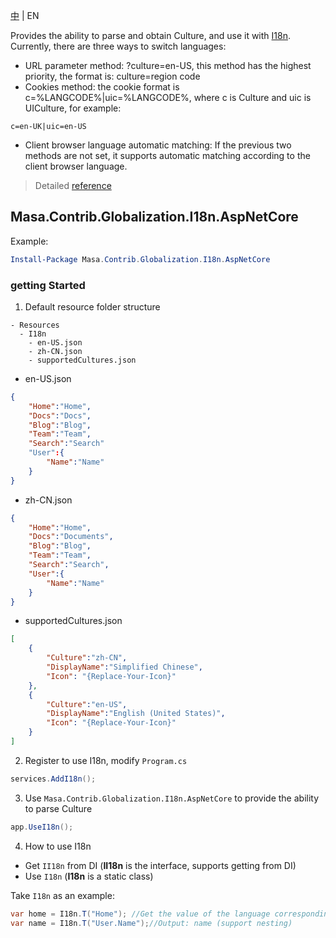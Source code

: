 [中](README.zh-CN.md) | EN

Provides the ability to parse and obtain Culture, and use it with [I18n](../Masa.Contrib.Globalization.I18n/README.md). Currently, there are three ways to switch languages:

* URL parameter method: ?culture=en-US, this method has the highest priority, the format is: culture=region code
* Cookies method: the cookie format is c=%LANGCODE%|uic=%LANGCODE%, where c is Culture and uic is UICulture, for example:

``` cookie
c=en-UK|uic=en-US
```

* Client browser language automatic matching: If the previous two methods are not set, it supports automatic matching according to the client browser language.

> Detailed [reference](https://learn.microsoft.com/en-us/aspnet/core/fundamentals/localization?view=aspnetcore-7.0#localization-middleware)

## Masa.Contrib.Globalization.I18n.AspNetCore

Example:

``` powershell
Install-Package Masa.Contrib.Globalization.I18n.AspNetCore
```

### getting Started

1. Default resource folder structure

``` structure
- Resources
  - I18n
    - en-US.json
    - zh-CN.json
    - supportedCultures.json
```

* en-US.json

``` en-US.json
{
    "Home":"Home",
    "Docs":"Docs",
    "Blog":"Blog",
    "Team":"Team",
    "Search":"Search"
    "User":{
        "Name":"Name"
    }
}
```

* zh-CN.json

``` zh-CN.json
{
    "Home":"Home",
    "Docs":"Documents",
    "Blog":"Blog",
    "Team":"Team",
    "Search":"Search",
    "User":{
        "Name":"Name"
    }
}
```

* supportedCultures.json

``` supportedCultures.json
[
    {
        "Culture":"zh-CN",
        "DisplayName":"Simplified Chinese",
        "Icon": "{Replace-Your-Icon}"
    },
    {
        "Culture":"en-US",
        "DisplayName":"English (United States)",
        "Icon": "{Replace-Your-Icon}"
    }
]
```

2. Register to use I18n, modify `Program.cs`

``` C#
services.AddI18n();
```

3. Use `Masa.Contrib.Globalization.I18n.AspNetCore` to provide the ability to parse Culture

``` C#
app.UseI18n();
```

4. How to use I18n

* Get `II18n` from DI (**II18n** is the interface, supports getting from DI)
* Use `I18n` (**I18n** is a static class)

Take `I18n` as an example:

```` C#
var home = I18n.T("Home"); //Get the value of the language corresponding to the key value Home, this method call will return "Home";
var name = I18n.T("User.Name");//Output: name (support nesting)
````